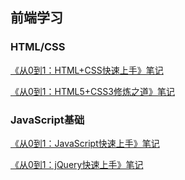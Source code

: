 前端学习
------



### HTML/CSS

[《从0到1：HTML+CSS快速上手》笔记](notes/从0到1：HTML+CSS快速上手.md)

[《从0到1：HTML5+CSS3修炼之道》笔记](notes/从0到1：HTML5+CSS3修炼之道.md)

### JavaScript基础

[《从0到1：JavaScript快速上手》笔记](notes/从0到1：JavaScript快速上手.md)

[《从0到1：jQuery快速上手》笔记](notes/从0到1：jQuery快速上手/从0到1：jQuery快速上手.md)